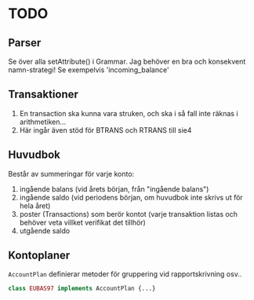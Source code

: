 # TODO

## Parser

Se över alla setAttribute() i Grammar. Jag behöver en bra och konsekvent namn-strategi!
Se exempelvis 'incoming_balance'

## Transaktioner

1. En transaction ska kunna vara struken, och ska i så fall inte räknas i arithmetiken...
1. Här ingår även stöd för BTRANS och RTRANS till sie4

## Huvudbok

Består av summeringar för varje konto:

1. ingående balans (vid årets början, från "ingående balans")
1. ingående saldo (vid periodens början, om huvudbok inte skrivs ut för hela året)
1. poster (Transactions) som berör kontot (varje transaktion listas och behöver veta villket verifikat det tillhör)
1. utgående saldo

## Kontoplaner

`AccountPlan` definierar metoder för gruppering vid rapportskrivning osv..

```php
class EUBAS97 implements AccountPlan {...}
```
